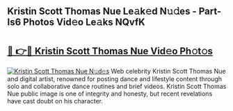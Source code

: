 ## Kristin Scott Thomas Nue Le𝚊k𝚎d N𝚞𝚍es - Part-Is6 Photos Vid𝚎o Le𝚊ks NQvfK

# <h2><a href="http://fb6b9tw.evod.top/?m=Kristin+Scott+Thomas+Nue">🔗 👉🔴 Kristin Scott Thomas Nue Vid𝚎o Ph𝚘t𝚘s</a></h2>

[![Kristin Scott Thomas Nue N𝚞d𝚎s](https://i.imgur.com/8V9OHl7.gif)](http://fb6b9tw.evod.top/?m=Kristin+Scott+Thomas+Nue)
Web celebrity Kristin Scott Thomas Nue and digital artist, renowned for posting dance and lifestyle content through solo and collaborative dance routines and brief videos. Kristin Scott Thomas Nue public image is one of integrity and honesty, but recent revelations have cast doubt on his character. 
